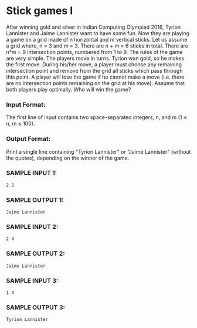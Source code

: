 # Stick games I

After winning gold and silver in Indian Computing Olympiad 2016, Tyrion Lannister and Jaime Lannister want to have some fun. Now they are playing a game on a grid made of n horizontal and m vertical sticks. Let us assume a grid where, n = 3 and m = 3. There are n + m = 6 sticks in total. There are n*m = 9 intersection points, numbered from 1 to 9. The rules of the game are very simple. The players move in turns. Tyrion won gold, so he makes the first move. During his/her move, a player must choose any remaining intersection point and remove from the grid all sticks which pass through this point. A player will lose the game if he cannot make a move (i.e. there are no intersection points remaining on the grid at his move). Assume that both players play optimally. Who will win the game?

### Input Format:

The first line of input contains two space-separated integers, n, and m (1 ≤ n, m ≤ 100).

### Output Format:

Print a single line containing "Tyrion Lannister" or "Jaime Lannister" (without the quotes), depending on the winner of the game.

### SAMPLE INPUT 1:

```
2 2
```

### SAMPLE OUTPUT 1:

```
Jaime Lannister
```

### SAMPLE INPUT 2:

```
2 4
```

### SAMPLE OUTPUT 2:

```
Jaime Lannister
```

### SAMPLE INPUT 3:

```
1 4
```

### SAMPLE OUTPUT 3:

```
Tyrion Lannister
```
